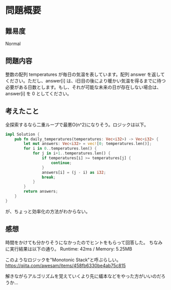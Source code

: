 # 問題概要

## 難易度

Normal

## 問題内容

整数の配列 temperatures が毎日の気温を表しています。配列 answer を返してください。ただし、answer[i] は、i日目の後により暖かい気温を得るまでに待つ必要がある日数とします。もし、それが可能な未来の日が存在しない場合は、answer[i] を 0 としてください。

## 考えたこと

全探索するなら二重ループで最悪O(n^2)になりそう。ロジックは以下。
```rust
impl Solution {
    pub fn daily_temperatures(temperatures: Vec<i32>) -> Vec<i32> {
        let mut answers: Vec<i32> = vec![0; temperatures.len()];
        for i in 0..temperatures.len() {
            for j in i+1..temperatures.len() {
                if temperatures[i] >= temperatures[j] {
                    continue;
                }
                answers[i] = (j - i) as i32;
                break;
            }
        }
        return answers;
    }
}
```

が、ちょっと効率化の方法がわからない。

## 感想

時間をかけても分かりそうになかったのでヒントをもらって回答した。
ちなみに実行結果は以下の通り。
Runtime: 42ms / Memory: 5.25MB

このようなロジックを"Monotonic Stack"と呼ぶらしい。
https://qiita.com/awesam/items/458fb6330be4ab75c815

解きながらアルゴリズムを覚えていくより先に蟻本などをやった方がいいのだろうか…